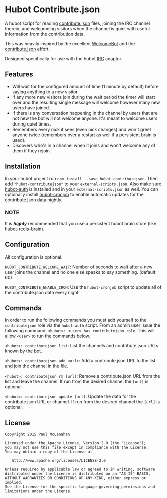 # Hubot Contribute.json

A hubot script for reading [contribute.json][] files, joining the IRC channel therein,
and welcomeing visitors when the channel is quiet with useful information from
the contribution data.

This was heavily inspired by the excellent [WelcomeBot][] and the [contribute.json][] effort.

Designed specifically for use with the hubot [IRC][] adaptor.

## Features

* Will wait for the configured amount of time (1 minute by default) before saying anything to a
  new visitor.
* If any more new visitors join during the wait period the timer will start over and the resulting
  single message will welcome however many new users have joined.
* If there is any conversation happening in the channel by users that are not new the bot will not
  welcome anyone. It's meant to welcome users during quiet times.
* Remembers every nick it sees (even nick changes) and won't greet anyone twice 
  (remembers over a restart as well if a persistent brain is used).
* Discovers who's in a channel when it joins and won't welcome any of them if they rejoin.

## Installation

In your hubot project run `npm install --save hubot-contributejson`. Then add `"hubot-contributejson"`
to your `external-scripts.json`. Also make sure [hubot-auth][] is installed and in your
`external-scripts.json` as well. You can optionally install [hubot-cronjob][] to
enable automatic updates for the contribute.json data nightly.

### NOTE

It is ***highly*** recommended that you use a persistent hubot brain store (like [hubot-redis-brain][]).

## Configuration

All configuration is optional.

`HUBOT_CONTRIBUTE_WELCOME_WAIT`: Number of seconds to wait after a new user joins the channel and no one else speaks to say something. (default: 60)

`HUBOT_CONTRIBUTE_ENABLE_CRON`: Use the `hubot-cronjob` script to update all of the contribute.json data every night.

## Commands

In order to run the following commands you must add yourself to the `contributejson` role via the `hubot-auth` script. From an admin user issue the
following command: `<hubot>: <user> has contributejson role`. This will allow `<user>` to run the commands below.

`<hubot>: contributejson list`: List the channels and contribute.json URLs known by the bot.

`<hubot>: contributejson add <url>`: Add a contribute.json URL to the list and join the channel in the file.

`<hubot>: contributejson rm [url]`: Remove a contribute.json URL from the list and leave the channel. If run from the desired channel the `[url]` is optional.

`<hubot>: contributejson update [url]`: Update the data for the contribute.json URL or channel. If run from the desired channel the `[url]` is optional.

## License

    Copyright 2015 Paul McLanahan

    Licensed under the Apache License, Version 2.0 (the "License");
    you may not use this file except in compliance with the License.
    You may obtain a copy of the License at

       http://www.apache.org/licenses/LICENSE-2.0

    Unless required by applicable law or agreed to in writing, software
    distributed under the License is distributed on an "AS IS" BASIS,
    WITHOUT WARRANTIES OR CONDITIONS OF ANY KIND, either express or implied.
    See the License for the specific language governing permissions and
    limitations under the License.

[WelcomeBot]: https://github.com/shaunagm/WelcomeBot
[contribute.json]: http://www.contributejson.org
[IRC]: https://github.com/nandub/hubot-irc
[hubot-redis-brain]: https://github.com/hubot-scripts/hubot-redis-brain/
[hubot-auth]: https://github.com/hubot-scripts/hubot-auth
[hubot-cronjob]: https://www.npmjs.com/package/hubot-cronjob
